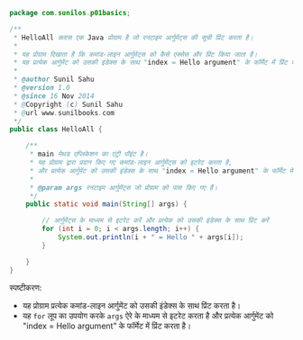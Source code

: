 ```java
package com.sunilos.p01basics;

/**
 * HelloAll क्लास एक Java प्रोग्राम है जो रनटाइम आर्गुमेंट्स की सूची प्रिंट करता है।
 * 
 * यह प्रोग्राम दिखाता है कि कमांड-लाइन आर्गुमेंट्स को कैसे एक्सेस और प्रिंट किया जाता है। 
 * यह प्रत्येक आर्गुमेंट को उसकी इंडेक्स के साथ "index = Hello argument" के फॉर्मेट में प्रिंट करता है।
 * 
 * @author Sunil Sahu
 * @version 1.0
 * @since 16 Nov 2014
 * @Copyright (c) Sunil Sahu
 * @url www.sunilbooks.com
 */
public class HelloAll {

    /**
     * main मेथड एप्लिकेशन का एंट्री पॉइंट है।
     * यह प्रोग्राम द्वारा प्रदान किए गए कमांड-लाइन आर्गुमेंट्स को इटरेट करता है,
     * और प्रत्येक आर्गुमेंट को उसकी इंडेक्स के साथ "index = Hello argument" के फॉर्मेट में प्रिंट करता है।
     *
     * @param args रनटाइम आर्गुमेंट्स जो प्रोग्राम को पास किए गए हैं।
     */
    public static void main(String[] args) {

        // आर्गुमेंट्स के माध्यम से इटरेट करें और प्रत्येक को उसकी इंडेक्स के साथ प्रिंट करें
        for (int i = 0; i < args.length; i++) {
            System.out.println(i + " = Hello " + args[i]);
        }

    }
}
```

स्पष्टीकरण:
- यह प्रोग्राम प्रत्येक कमांड-लाइन आर्गुमेंट को उसकी इंडेक्स के साथ प्रिंट करता है।
- यह `for` लूप का उपयोग करके `args` ऐरे के माध्यम से इटरेट करता है और प्रत्येक आर्गुमेंट को "index = Hello argument" के फॉर्मेट में प्रिंट करता है।
